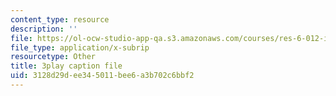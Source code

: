 ```yaml
---
content_type: resource
description: ''
file: https://ol-ocw-studio-app-qa.s3.amazonaws.com/courses/res-6-012-introduction-to-probability-spring-2018/3128d29dee345011bee6a3b702c6bbf2_6stYmO_N7LI.vtt
file_type: application/x-subrip
resourcetype: Other
title: 3play caption file
uid: 3128d29d-ee34-5011-bee6-a3b702c6bbf2
---
```

